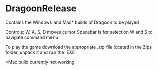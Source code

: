 # DragoonRelease

Contains the Windows and Mac* builds of Dragoon to be played

Controls:
  W, A, S, D moves cursor
  Spacebar is for selection
  W and S to navigate command menu

To play the game download the appropriate .zip file located in the Zips folder, unpack it and run the .EXE

*Mac build currently not working
